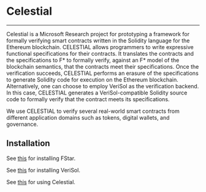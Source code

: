 # Celestial
***
Celestial is a Microsoft Research project for prototyping a framework for formally verifying smart contracts written in the Solidity language for the Ethereum blockchain. CELESTIAL allows programmers to write expressive functional specifications for their contracts. It translates the contracts and the specifications to F\* to formally verify, against an F\* model of the blockchain semantics, that the contracts meet their specifications. Once the verification succeeds, CELESTIAL performs an erasure of the specifications to generate Solidity code for execution on the Ethereum blockchain. 
Alternatively, one can choose to employ VeriSol as the verification backend. In this case, CELESTIAL generates a VeriSol-compatible Solidity source code to formally verify that the contract meets its specifications. 

We use CELESTIAL to verify several real-world smart contracts from different application domains such as tokens, digital wallets, and governance. 

## Installation
See [this](https://github.com/FStarLang/FStar/blob/master/INSTALL.md) for installing FStar.

See [this](https://github.com/microsoft/verisol/blob/master/INSTALL.md) for installing VeriSol.

See [this](https://github.com/suvamM/verisol/tree/celestial/Sources/Celestial/Compiler/README.md) for using Celestial. 

## 